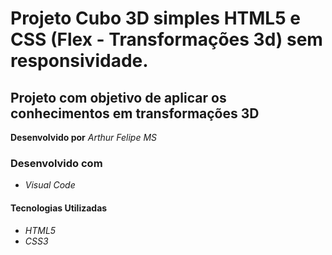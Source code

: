 # Projeto Cubo 3D simples HTML5 e CSS (Flex - Transformações 3d) sem responsividade.

## Projeto com objetivo de aplicar os conhecimentos em transformações 3D

**Desenvolvido por** *Arthur Felipe MS*

### Desenvolvido com
* *Visual Code*

#### Tecnologias Utilizadas
* *HTML5*
* *CSS3*
